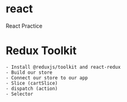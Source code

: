 # react
React Practice

# Redux Toolkit
    - Install @reduxjs/toolkit and react-redux
    - Build our store
    - Connect our store to our app
    - Slice (cartSlice)
    - dispatch (action)
    - Selector